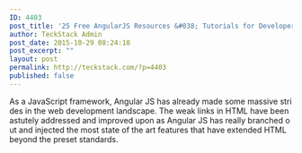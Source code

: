 ```yaml
---
ID: 4403
post_title: '25 Free AngularJS Resources &#038; Tutorials for Developers'
author: TeckStack Admin
post_date: 2015-10-29 08:24:18
post_excerpt: ""
layout: post
permalink: http://teckstack.com/?p=4403
published: false
---
```

As a JavaScript framework, Angular JS has already made some massive strides in the web development landscape. The weak links in HTML have been astutely addressed and improved upon as Angular JS has really branched out and injected the most state of the art features that have extended HTML beyond the preset standards.